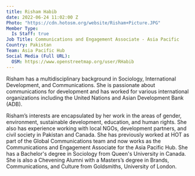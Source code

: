 ```yaml
---
title: Risham Habib
date: 2022-06-24 11:02:00 Z
Photo: "https://cdn.hotosm.org/website/Risham+Picture.JPG"
Member Type:
  Is Staff: true
Job Title: Communications and Engagement Associate - Asia Pacific
Country: Pakistan
Team: Asia Pacific Hub
Social Media (Full URL):
  OSM: https://www.openstreetmap.org/user/RHabib
---
```


Risham has a multidisciplinary background in Sociology, International Development, and Communications. She is passionate about communications for development and has worked for various international organizations including the United Nations and Asian Development Bank (ADB). 

Risham’s interests are encapsulated by her work in the areas of gender, environment, sustainable development, education, and human rights. She also has experience working with local NGOs, development partners, and civil society in Pakistan and Canada. She has previously worked at HOT as part of the Global Communications team and now works as the Communications and Engagement Associate for the Asia Pacific Hub. She has a Bachelor's degree in Sociology from Queen's University in Canada. She is also a Chevening Alumni with a Masters’s degree in Brands, Communications, and Culture from Goldsmiths, University of London.
